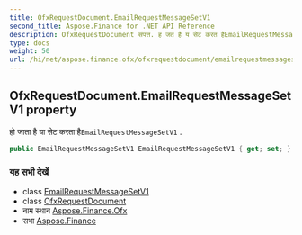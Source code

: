 ```yaml
---
title: OfxRequestDocument.EmailRequestMessageSetV1
second_title: Aspose.Finance for .NET API Reference
description: OfxRequestDocument संपत्त. ह जत है य सेट करत हैEmailRequestMessageSetV1 .
type: docs
weight: 50
url: /hi/net/aspose.finance.ofx/ofxrequestdocument/emailrequestmessagesetv1/
---
```

## OfxRequestDocument.EmailRequestMessageSetV1 property

हो जाता है या सेट करता है`EmailRequestMessageSetV1` .

```csharp
public EmailRequestMessageSetV1 EmailRequestMessageSetV1 { get; set; }
```

### यह सभी देखें

* class [EmailRequestMessageSetV1](../../emailrequestmessagesetv1/)
* class [OfxRequestDocument](../)
* नाम स्थान [Aspose.Finance.Ofx](../../ofxrequestdocument/)
* सभा [Aspose.Finance](../../../)


